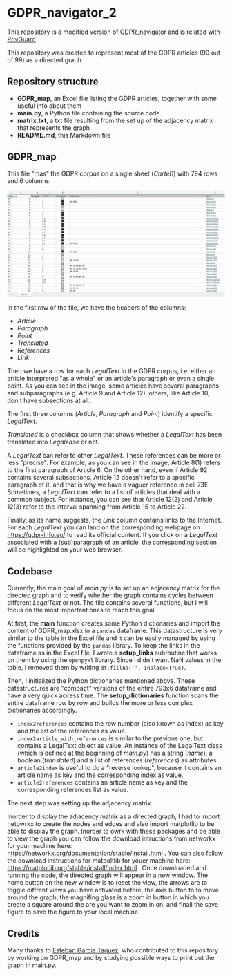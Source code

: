 # GDPR_navigator_2
 
This repository is a modified version of [GDPR_navigator](https://github.com/filvan/GDPR_navigator) and is related with [PrivGuard](https://github.com/filvan/PrivGuard).

This repository was created to represent most of the GDPR articles (90 out of 99) as a directed graph.

## Repository structure

- **GDPR_map**, an Excel file listing the GDPR articles, together with some useful info about them
- **main.py**, a Python file containing the source code
- **matrix.txt**, a txt file resulting from the set up of the adjacency matrix that represents the graph 
- **README.md**, this Markdown file

## GDPR_map

This file "mas" the GDPR corpus on a single sheet (_Cartel1_) with 794 rows and 6 columns.

![A screenshot of a portion of GDPR_map.xlsx](Screenshot.png "GDPR_map")

In the first row of the file, we have the headers of the columns:
- _Article_
- _Paragraph_
- _Point_
- _Translated_
- _References_
- _Link_

Then we have a row for each _LegalText_ in the GDPR corpus, i.e. either an article interpreted "as a whole" or an article's paragraph or even a single point.
As you can see in the image, some articles have several paragraphs and subparagraphs (e.g. Article 9 and Article 12), others, like Article 10, don't have subsections at all.

The first three columns (_Article_, _Paragraph_ and _Point_) identify a specific _LegalText_.

_Translated_ is a checkbox column that shows whether a _LegalText_ has been translated into _Legalease_ or not.

A _LegalText_ can refer to other _LegalText_. These references can be more or less "precise".
For example, as you can see in the image, Article 8(1) refers to the first paragraph of Article 6.
On the other hand, even if Article 92 contains several subsections, Article 12 doesn't refer to a specific paragraph of it, and that is why we have a vaguer reference in cell 73E.
Sometimes, a _LegalText_ can refer to a list of articles that deal with a common subject. For instance, you can see that Article 12(2) and Article 12(3) refer to the interval spanning from Article 15 to Article 22.

Finally, as its name suggests, the _Link_ column contains links to the Internet.
For each _LegalText_ you can land on the corresponding webpage on https://gdpr-info.eu/ to read its official content.
If you click on a _LegalText_ associated with a (sub)paragraph of an article, the corresponding section will be highlighted on your web browser.

## Codebase

Currently, the main goal of _main.py_ is to set up an adjacency matrix for the directed graph and to verify whether the graph contains cycles between different _LegalText_ or not.
The file contains several functions, but I will focus on the most important ones to reach this goal.

At first, the **main** function creates some Python dictionaries and import the content of GDPR_map.xlsx in a `pandas` dataframe.
This datastructure is very similar to the table in the Excel file and it can be easily managed by using the functions provided by the `pandas` library.
To keep the links in the dataframe as in the Excel file, I wrote a **setup_links** subroutine that works on them by using the `openpyxl` library.
Since I didn't want NaN values in the table, I removed them by writing `df.fillna('', inplace=True)`.

Then, I initialized the Python dictionaries mentioned above. These datastructures are "compact" versions of the entire 793x6 dataframe and have a very quick access time.
The **setup_dictionaries** function scans the entire dataframe row by row and builds the more or less complex dictionaries accordingly.
- `index2references` contains the row number (also known as index) as key and the list of the references as value.
- `index2article_with_references` is similar to the previous one, but contains a LegalText object as value.
An instance of the LegalText class (which is defined at the beginning of _main.py_) has a string (_name_), a boolean (_translated_) and a list of references (_references_) as attributes.
- `article2index` is useful to do a "reverse lookup", because it contains an article name as key and the corresponding index as value.
- `article2references` contains an article name as key and the corresponding references list as value.

The next step was setting up the adjacency matrix.




Inorder to display the adjacency matrix as a directed graph, I had to import netowrkx to create the nodes and edges and also import matplotlib to be able to display the graph. Inorder to owrk with these packages and be able to view the graph you can follow the download intructions from networkx for your machine here: https://networkx.org/documentation/stable/install.html . You can also follow the download instructions for matpoltlib for youer machine here: https://matplotlib.org/stable/install/index.html . Once downloaded and running the code, the directed graph will appear in a new window. The home button on the new window is to reset the view, the arrows are to toggle diffrent views you have activated before, the axis button to to move around the graph, the magnifing glass is a zoom in button in which you create a square around the are you want to zoom in on, and finall the save figure to save the figure to your local machine.

## Credits

Many thanks to [Esteban Garcia Taquez](https://github.com/Esgartaq04), who contributed to this repository by working on GDPR_map and by studying possible ways to print out the graph in main.py.